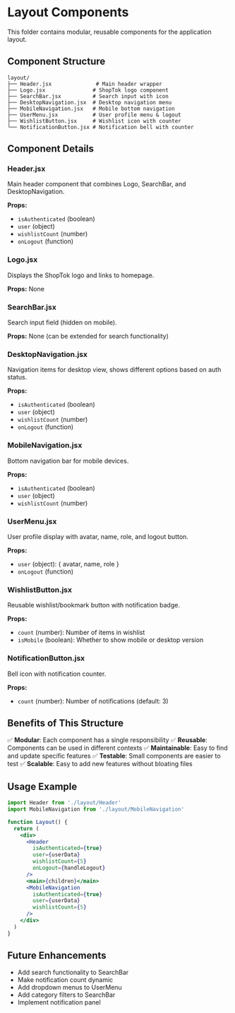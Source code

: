 # Layout Components

This folder contains modular, reusable components for the application layout.

## Component Structure

```
layout/
├── Header.jsx              # Main header wrapper
├── Logo.jsx               # ShopTok logo component
├── SearchBar.jsx          # Search input with icon
├── DesktopNavigation.jsx  # Desktop navigation menu
├── MobileNavigation.jsx   # Mobile bottom navigation
├── UserMenu.jsx           # User profile menu & logout
├── WishlistButton.jsx     # Wishlist icon with counter
└── NotificationButton.jsx # Notification bell with counter
```

## Component Details

### Header.jsx
Main header component that combines Logo, SearchBar, and DesktopNavigation.

**Props:**
- `isAuthenticated` (boolean)
- `user` (object)
- `wishlistCount` (number)
- `onLogout` (function)

### Logo.jsx
Displays the ShopTok logo and links to homepage.

**Props:** None

### SearchBar.jsx
Search input field (hidden on mobile).

**Props:** None (can be extended for search functionality)

### DesktopNavigation.jsx
Navigation items for desktop view, shows different options based on auth status.

**Props:**
- `isAuthenticated` (boolean)
- `user` (object)
- `wishlistCount` (number)
- `onLogout` (function)

### MobileNavigation.jsx
Bottom navigation bar for mobile devices.

**Props:**
- `isAuthenticated` (boolean)
- `user` (object)
- `wishlistCount` (number)

### UserMenu.jsx
User profile display with avatar, name, role, and logout button.

**Props:**
- `user` (object): { avatar, name, role }
- `onLogout` (function)

### WishlistButton.jsx
Reusable wishlist/bookmark button with notification badge.

**Props:**
- `count` (number): Number of items in wishlist
- `isMobile` (boolean): Whether to show mobile or desktop version

### NotificationButton.jsx
Bell icon with notification counter.

**Props:**
- `count` (number): Number of notifications (default: 3)

## Benefits of This Structure

✅ **Modular**: Each component has a single responsibility
✅ **Reusable**: Components can be used in different contexts
✅ **Maintainable**: Easy to find and update specific features
✅ **Testable**: Small components are easier to test
✅ **Scalable**: Easy to add new features without bloating files

## Usage Example

```jsx
import Header from './layout/Header'
import MobileNavigation from './layout/MobileNavigation'

function Layout() {
  return (
    <div>
      <Header 
        isAuthenticated={true}
        user={userData}
        wishlistCount={5}
        onLogout={handleLogout}
      />
      <main>{children}</main>
      <MobileNavigation 
        isAuthenticated={true}
        user={userData}
        wishlistCount={5}
      />
    </div>
  )
}
```

## Future Enhancements

- Add search functionality to SearchBar
- Make notification count dynamic
- Add dropdown menus to UserMenu
- Add category filters to SearchBar
- Implement notification panel

